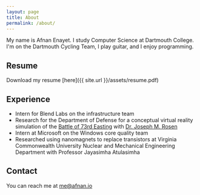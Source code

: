 ```yaml
---
layout: page
title: About
permalink: /about/
---
```


My name is Afnan Enayet. I study Computer Science at Dartmouth College.
I'm on the Dartmouth Cycling Team, I play guitar, and I enjoy programming.

## Resume

Download my resume [here]({{ site.url }}/assets/resume.pdf)

## Experience

- Intern for Blend Labs on the infrastructure team
- Research for the Department of Defense for a conceptual virtual reality
simulation of the
[Battle of 73rd Easting](https://en.wikipedia.org/wiki/Battle_of_73_Easting)
with [Dr. Joseph M. Rosen](https://engineering.dartmouth.edu/people/faculty/joseph-rosen/)
- Intern at Microsoft on the Windows core quality team
- Researched using nanomagnets to replace transistors at Virginia Commonwealth
University Nuclear and Mechanical Engineering Department with Professor Jayasimha
Atulasimha

## Contact

You can reach me at [me@afnan.io](mailto:me@afnan.io)
